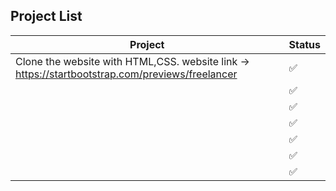 ## Project List

| Project                                                 | Status |
|---------------------------------------------------------|--------|
| Clone the website with HTML,CSS. website link -> https://startbootstrap.com/previews/freelancer        |   ✅   |
|           |   ✅   |
|         |   ✅   |
|   |   ✅   |
|   |   ✅   |
|      |   ✅   |
|   |   ✅   |
